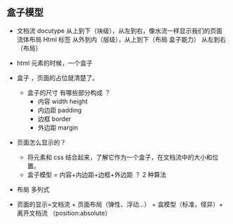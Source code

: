 ## 盒子模型

- 文档流
  docutype
  从上到下（块级），从左到右，像水流一样显示我们的页面 流体布局
  Html 标签 从外到内（层级），从上到下（布局 盒子能力） 从左到右（布局）
- html 元素的时候，一个盒子
- 盒子 ，页面的占位就清楚了。

  - 盒子的尺寸 有哪些部分构成 ？
    - 内容 width height
    - 内边距 padding
    - 边框 border
    - 外边距 margin

- 页面怎么显示的？

  - 将元素和 css 结合起来，了解它作为一个盒子，在文档流中的大小和位置。
  - 盒子模型 = 内容+内边距+边框+外边距 ？
    2 种算法

- 布局
  多列式

- 页面的显示=文档流 + 页面布局（弹性、浮动...） + 盒模型（标准，怪异）+ 离开文档流 （position:absolute）
